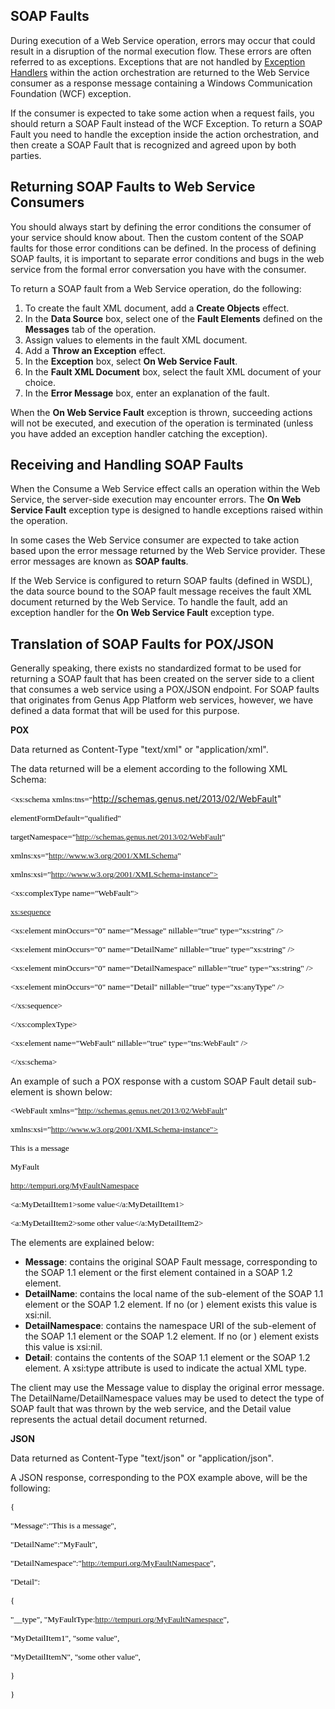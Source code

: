 ## SOAP Faults

During execution of a Web Service operation, errors may occur that could result in a disruption of the normal execution flow. These errors are often referred to as exceptions. Exceptions that are not handled by [Exception Handlers](../action-orchestration/exception-handling.md "Exception Handlers") within the action orchestration are returned to the Web Service consumer as a response message containing a Windows Communication Foundation (WCF) exception.

If the consumer is expected to take some action when a request fails, you should return a SOAP Fault instead of the WCF Exception. To return a SOAP Fault you need to handle the exception inside the action orchestration, and then create a SOAP Fault that is recognized and agreed upon by both parties.


## Returning SOAP Faults to Web Service Consumers

You should always start by defining the error conditions the consumer of your service should know about. Then the custom content of the SOAP faults for those error conditions can be defined. In the process of defining SOAP faults, it is important to separate error conditions and bugs in the web service from the formal error conversation you have with the consumer.  

To return a SOAP fault from a Web Service operation, do the following:

1.  To create the fault XML document, add a **Create Objects** effect.
2.  In the **Data Source** box, select one of the **Fault Elements** defined on the **Messages** tab of the operation.
3.  Assign values to elements in the fault XML document.
4.  Add a **Throw an Exception** effect.
5.  In the **Exception** box, select **On Web Service Fault**.
6.  In the **Fault XML Document** box, select the fault XML document of your choice.
7.  In the **Error Message** box, enter an explanation of the fault.

When the **On Web Service Fault** exception is thrown, succeeding actions will not be executed, and execution of the operation is terminated (unless you have added an exception handler catching the exception).  



## Receiving and Handling SOAP Faults

When the Consume a Web Service effect calls an operation within the Web Service, the server-side execution may encounter errors. The **On Web Service Fault** exception type is designed to handle exceptions raised within the operation.

In some cases the Web Service consumer are expected to take action based upon the error message returned by the Web Service provider. These error messages are known as **SOAP faults**.

If the Web Service is configured to return SOAP faults (defined in WSDL), the data source bound to the SOAP fault message receives the fault XML document returned by the Web Service. To handle the fault, add an exception handler for the **On Web Service Fault** exception type.  



## Translation of SOAP Faults for POX/JSON <a name="translation-of-soap-faults-for-pox-json"/>

Generally speaking, there exists no standardized format to be used for returning a SOAP fault that has been created on the server side to a client that consumes a web service using a POX/JSON endpoint. For SOAP faults that originates from Genus App Platform web services, however, we have defined a data format that will be used for this purpose.

**POX**

Data returned as Content-Type "text/xml" or "application/xml".

The data returned will be a <WebFault> element according to the following XML Schema:

<span style="FONT-SIZE: 10pt; FONT-FAMILY: Consolas; COLOR: #000000"><?xml version="1.0"?>

<span style="FONT-SIZE: 10pt; FONT-FAMILY: Consolas; COLOR: #000000"><xs:schema xmlns:tns="http://schemas.genus.net/2013/02/WebFault"

<span style="FONT-SIZE: 10pt; FONT-FAMILY: Consolas; COLOR: #000000">elementFormDefault="qualified"

<span style="FONT-SIZE: 10pt; FONT-FAMILY: Consolas; COLOR: #000000">targetNamespace="http://schemas.genus.net/2013/02/WebFault"

<span style="FONT-SIZE: 10pt; FONT-FAMILY: Consolas; COLOR: #000000">xmlns:xs="http://www.w3.org/2001/XMLSchema"

<span style="FONT-SIZE: 10pt; FONT-FAMILY: Consolas; COLOR: #000000">xmlns:xsi="http://www.w3.org/2001/XMLSchema-instance">

<span style="FONT-SIZE: 10pt; FONT-FAMILY: Consolas; COLOR: #000000"><xs:complexType name="WebFault">

<span style="FONT-SIZE: 10pt; FONT-FAMILY: Consolas; COLOR: #000000"><xs:sequence>

<span style="FONT-SIZE: 10pt; FONT-FAMILY: Consolas; COLOR: #000000"><xs:element minOccurs="0" name="Message" nillable="true" type="xs:string" />

<span style="FONT-SIZE: 10pt; FONT-FAMILY: Consolas; COLOR: #000000"><xs:element minOccurs="0" name="DetailName" nillable="true" type="xs:string" />

<span style="FONT-SIZE: 10pt; FONT-FAMILY: Consolas; COLOR: #000000"><xs:element minOccurs="0" name="DetailNamespace" nillable="true" type="xs:string" />

<span style="FONT-SIZE: 10pt; FONT-FAMILY: Consolas; COLOR: #000000"><xs:element minOccurs="0" name="Detail" nillable="true" type="xs:anyType" />

<span style="FONT-SIZE: 10pt; FONT-FAMILY: Consolas; COLOR: #000000"></xs:sequence>

<span style="FONT-SIZE: 10pt; FONT-FAMILY: Consolas; COLOR: #000000"></xs:complexType>

<span style="FONT-SIZE: 10pt; FONT-FAMILY: Consolas; COLOR: #000000"><xs:element name="WebFault" nillable="true" type="tns:WebFault" />

<span style="FONT-SIZE: 10pt; FONT-FAMILY: Consolas; COLOR: #000000"></xs:schema>

An example of such a POX response with a custom <MyFault> SOAP Fault detail sub-element is shown below:

<span style="FONT-SIZE: 10pt; FONT-FAMILY: Consolas; COLOR: #000000"><WebFault xmlns="http://schemas.genus.net/2013/02/WebFault"

<span style="FONT-SIZE: 10pt; FONT-FAMILY: Consolas; COLOR: #000000">xmlns:xsi="http://www.w3.org/2001/XMLSchema-instance">

<span style="FONT-SIZE: 10pt; FONT-FAMILY: Consolas; COLOR: #000000"><Message>

<span style="FONT-SIZE: 10pt; FONT-FAMILY: Consolas; COLOR: #000000">This is a message

<span style="FONT-SIZE: 10pt; FONT-FAMILY: Consolas; COLOR: #000000"></Message>

<span style="FONT-SIZE: 10pt; FONT-FAMILY: Consolas; COLOR: #000000"><DetailName>MyFault</DetailName>

<span style="FONT-SIZE: 10pt; FONT-FAMILY: Consolas; COLOR: #000000"><DetailNamespace>http://tempuri.org/MyFaultNamespace</DetailNamespace>

<span style="FONT-SIZE: 10pt; FONT-FAMILY: Consolas; COLOR: #000000"><Detail xsi:type="a:MyFaultType" xmlns:a="http://tempuri.org/MyFaultNamespace">

<span style="FONT-SIZE: 10pt; FONT-FAMILY: Consolas; COLOR: #000000"><a:MyDetailItem1>some value</a:MyDetailItem1>

<span style="FONT-SIZE: 10pt; FONT-FAMILY: Consolas; COLOR: #000000"><a:MyDetailItem2>some other value</a:MyDetailItem2>

<span style="FONT-SIZE: 10pt; FONT-FAMILY: Consolas; COLOR: #000000"></Detail>

<span style="FONT-SIZE: 10pt; FONT-FAMILY: Consolas; COLOR: #000000"></WebFault>

The elements are explained below:

*   **Message**: contains the original SOAP Fault message, corresponding to the SOAP 1.1 <faultstring> element or the first <Text> element contained in a SOAP 1.2 <Reason> element.
*   **DetailName**: contains the local name of the sub-element of the SOAP 1.1 <detail> element or the SOAP 1.2 <Detail> element. If no <detail> (or <Detail>) element exists this value is xsi:nil.
*   **DetailNamespace**: contains the namespace URI of the sub-element of the SOAP 1.1 <detail> element or the SOAP 1.2 <Detail> element. If no <detail> (or <Detail>) element exists this value is xsi:nil.
*   **Detail**: contains the contents of the SOAP 1.1 <detail> element or the SOAP 1.2 <Detail> element. A xsi:type attribute is used to indicate the actual XML type.

The client may use the Message value to display the original error message. The DetailName/DetailNamespace values may be used to detect the type of SOAP fault that was thrown by the web service, and the Detail value represents the actual detail document returned.  

**JSON**

Data returned as Content-Type "text/json" or "application/json".  

A JSON response, corresponding to the POX example above, will be the following:  

<span lang="EN-US" style="FONT-SIZE: 10pt; FONT-FAMILY: Consolas; COLOR: black; mso-fareast-font-family: 'Times New Roman'; mso-ansi-language: EN-US">{

<span lang="EN-US" style="FONT-SIZE: 10pt; FONT-FAMILY: Consolas; COLOR: black; mso-fareast-font-family: 'Times New Roman'; mso-ansi-language: EN-US"><span style="mso-spacerun: yes">"Message":"This is a message",

<span lang="EN-US" style="FONT-SIZE: 10pt; FONT-FAMILY: Consolas; COLOR: black; mso-fareast-font-family: 'Times New Roman'; mso-ansi-language: EN-US"><span style="mso-spacerun: yes">"DetailName":"MyFault",

<span lang="EN-US" style="FONT-SIZE: 10pt; FONT-FAMILY: Consolas; COLOR: black; mso-fareast-font-family: 'Times New Roman'; mso-ansi-language: EN-US"><span style="mso-spacerun: yes">"DetailNamespace":"http://tempuri.org/MyFaultNamespace",

<span lang="EN-US" style="FONT-SIZE: 10pt; FONT-FAMILY: Consolas; COLOR: black; mso-fareast-font-family: 'Times New Roman'; mso-ansi-language: EN-US"><span style="mso-spacerun: yes">"Detail":

<span lang="EN-US" style="FONT-SIZE: 10pt; FONT-FAMILY: Consolas; COLOR: black; mso-fareast-font-family: 'Times New Roman'; mso-ansi-language: EN-US"><span style="mso-spacerun: yes">{

<span lang="EN-US" style="FONT-SIZE: 10pt; FONT-FAMILY: Consolas; COLOR: black; mso-fareast-font-family: 'Times New Roman'; mso-ansi-language: EN-US"><span style="mso-spacerun: yes">"__type", "MyFaultType:http://tempuri.org/MyFaultNamespace",

<span lang="EN-US" style="FONT-SIZE: 10pt; FONT-FAMILY: Consolas; COLOR: black; mso-fareast-font-family: 'Times New Roman'; mso-ansi-language: EN-US"><span style="mso-spacerun: yes">"MyDetailItem1", "some value",

<span lang="EN-US" style="FONT-SIZE: 10pt; FONT-FAMILY: Consolas; COLOR: black; mso-fareast-font-family: 'Times New Roman'; mso-ansi-language: EN-US"><span style="mso-spacerun: yes">"MyDetailItemN", "some other value",

<span lang="EN-US" style="FONT-SIZE: 10pt; FONT-FAMILY: Consolas; COLOR: black; mso-fareast-font-family: 'Times New Roman'; mso-ansi-language: EN-US"><span style="mso-spacerun: yes">}

<span lang="EN-US" style="FONT-SIZE: 10pt; FONT-FAMILY: Consolas; COLOR: black; mso-fareast-font-family: 'Times New Roman'; mso-ansi-language: EN-US">}


